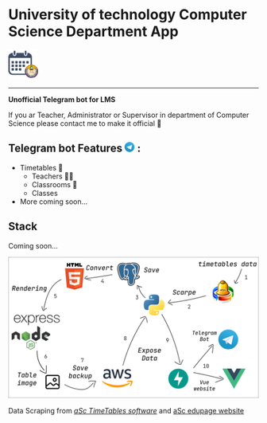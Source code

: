 # University of technology Computer Science Department App

<img src="readme/app_logo.png" width="60" height="60">

___
**Unofficial Telegram bot for LMS**

If you ar Teacher, Administrator or Supervisor in department of Computer Science please contact me to make it official
💙

## Telegram bot Features <img src="readme/telegram_logo.svg" width="20"> :

* Timetables 📅
    * Teachers 👩‍🏫
    * Classrooms 🎒
    * Classes
* More coming soon...

## Stack

Coming soon...

<img src="readme/stack.png">

Data Scraping from [*aSc TimeTables software*](https://asctimetables.com/)
and [aSc edupage website](edupage.org/timetable)